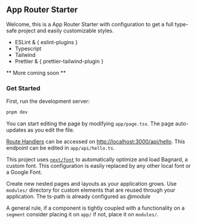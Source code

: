 ## App Router Starter

Welcome, this is a App Router Starter with configuration to get a full type-safe project and easily customizable styles.

- ESLint & { eslint-plugins }
- Typescript
- Tailwind
- Prettier & { prettier-tailwind-plugin }

** More coming soon **

### Get Started

First, run the development server:

```bash
pnpm dev
```

You can start editing the page by modifying `app/page.tsx`. The page auto-updates as you edit the file.

[Route Handlers](https://beta.nextjs.org/docs/routing/route-handlers) can be accessed on [http://localhost:3000/api/hello](http://localhost:3000/api/hello). This endpoint can be edited in `app/api/hello.ts`.

This project uses [`next/font`](https://beta.nextjs.org/docs/optimizing/fonts) to automatically optimize and load Bagnard, a custom font. This configuration is easily replaced by any other local font or a Google Font.

Create new nested pages and layouts as your application grows. Use `modules/` directory for custom elements that are reused through your application. The ts-path is already configured as _@module_

A general rule, if a component is tightly coupled with a functionality on a `segment` consider placing it on `app/` if not, place it on `modules/`.
